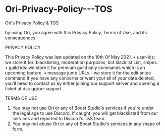 # Ori-Privacy-Policy---TOS
Ori's Privacy Policy &amp; TOS


by using Ori, you agree with this Privacy Policy, Terms of Use, and its consequences.


PRIVACY POLICY

This Privacy Policy was last updated on the 10th Of May 2021.
• user-ids: we store it for: blacklisting, moderation purposes, bot blacklist List, snipes.
• guild ids: we store it for premium guild only commands which is an upcoming feature.
• message jump URLs - we store it for the edit snipe command
If you have any concerns or want your all of your data deleted, you'll need to contact us by either joining our support server and opening a ticket at dsc.gg/ori-support .


TERMS OF USE	

1) You may not use Ori or any of Boost Studio's services if you're under the legal age to use Discord. If caught, you will get blacklisted from our services and reported to Discord's T&S team.
2) You may not abuse Ori or any of Boost Studio's services in any shape of form.
